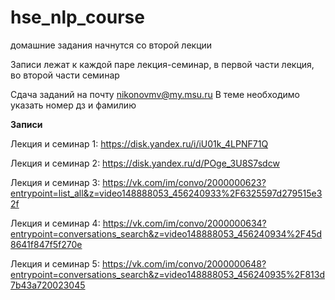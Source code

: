 # hse_nlp_course

домашние задания начнутся со второй лекции 

Записи лежат к каждой паре лекция-семинар, в первой части лекция, во второй части семинар 

Сдача заданий на почту nikonovmv@my.msu.ru
В теме необходимо указать номер дз и фамилию 

**Записи**


Лекция и семинар 1: https://disk.yandex.ru/i/iU01k_4LPNF71Q

Лекция и семинар 2: https://disk.yandex.ru/d/POge_3U8S7sdcw

Лекция и семинар 3: https://vk.com/im/convo/2000000623?entrypoint=list_all&z=video148888053_456240933%2F6325597d279515e32f

Лекция и семинар 4: https://vk.com/im/convo/2000000634?entrypoint=conversations_search&z=video148888053_456240934%2F45d8641f847f5f270e

Лекция и семинар 5: https://vk.com/im/convo/2000000648?entrypoint=conversations_search&z=video148888053_456240935%2F813d7b43a720023045
